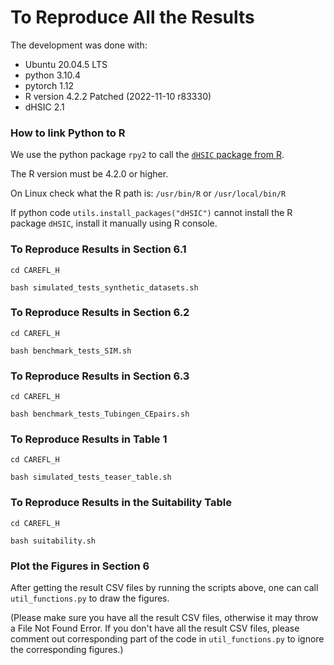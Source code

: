 # To Reproduce All the Results

The development was done with:
- Ubuntu 20.04.5 LTS
- python 3.10.4
- pytorch 1.12
- R version 4.2.2 Patched (2022-11-10 r83330)
- dHSIC 2.1


### How to link Python to R
We use the python package `rpy2` to call the [`dHSIC` package from R](https://CRAN.R-project.org/package=dHSIC).

The R version must be 4.2.0 or higher.

On Linux check what the R path is: `/usr/bin/R` or `/usr/local/bin/R`

If python code `utils.install_packages("dHSIC")` cannot install the R package `dHSIC`, install it manually using R console.


### To Reproduce Results in Section 6.1

`cd CAREFL_H`

`bash simulated_tests_synthetic_datasets.sh`


### To Reproduce Results in Section 6.2

`cd CAREFL_H`

`bash benchmark_tests_SIM.sh`


### To Reproduce Results in Section 6.3

`cd CAREFL_H`

`bash benchmark_tests_Tubingen_CEpairs.sh`


### To Reproduce Results in Table 1

`cd CAREFL_H`

`bash simulated_tests_teaser_table.sh`


### To Reproduce Results in the Suitability Table

`cd CAREFL_H`

`bash suitability.sh`


### Plot the Figures in Section 6
After getting the result CSV files by running the scripts above, one can call `util_functions.py` to draw the figures. 

(Please make sure you have all the result CSV files, otherwise it may throw a File Not Found Error. If you don't have all the result CSV files, please comment out corresponding part of the code in `util_functions.py` to ignore the corresponding figures.)
